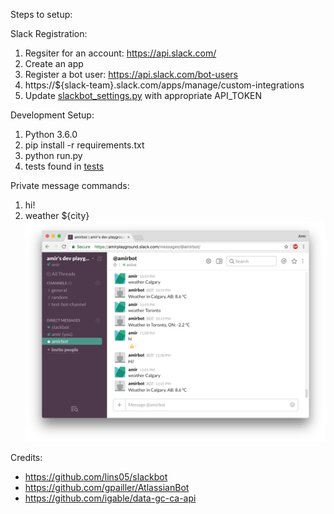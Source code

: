 Steps to setup:

Slack Registration:

1. Regsiter for an account: https://api.slack.com/
2. Create an app
3. Register a bot user: https://api.slack.com/bot-users
4. https://${slack-team}.slack.com/apps/manage/custom-integrations
5. Update [slackbot_settings.py](slackbot_settings.py) with appropriate API_TOKEN
 
Development Setup:

1. Python 3.6.0
2. pip install -r requirements.txt
3. python run.py
4. tests found in [tests](tests)

Private message commands:

1. hi!
2. weather ${city}
![Preview](preview.png)



Credits:
- https://github.com/lins05/slackbot
- https://github.com/gpailler/AtlassianBot
- https://github.com/igable/data-gc-ca-api
